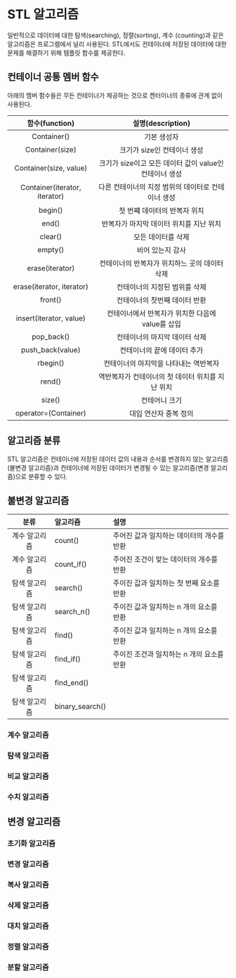 # STL 알고리즘

일반적으로 데이터에 대한 탐색(searching), 정렬(sorting), 계수 (counting)과 같은 알고리즘은 프로그램에서 널리 사용된다. 
STL에서도 컨테이너에 저장된 데이터에 대한 문제를 해결하기 위해 템플릿 함수를 제공한다.  

## 컨테이너 공통 멤버 함수

아래의 멤버 함수들은 무든 컨테이너가 제공하는 것으로 켄터이너의 종류에 관계 없이 사용된다. 

|함수(function) | 설명(description) |
|:----:|:----:|
| Container() | 기본 생성자 |
| Container(size) | 크기가 size인 컨테이너 생성 |
| Container(size, value) | 크기가 size이고 모든 데이터 값이 value인 컨테이너 생성 |
| Container(iterator, iterator) | 다른 컨테이너의 지정 범위의 데이터로 컨테이너 생성 |
| begin() | 첫 번쨰 데이터의 반복자 위치 |
| end() | 반복자가 마지막 데이터 위치를 지난 위치 |
| clear() | 모든 데이터를 삭제 | 
| empty() | 비어 있는지 감사 |
| erase(iterator) | 컨테이너의 반복자가 위치하느 곳의 데이터 삭제 | 
| erase(iterator, iterator) | 컨테이너의 지정된 범위를 삭제 |
| front() | 컨테이너의 찻번째 데이터 반환 |
| insert(iterator, value) | 컨테이너에서 반복자가 위치한 다음에 value를 삽입 |
| pop_back() | 컨테이너의 마지막 데이터 삭제 |
| push_back(value) | 컨테이너의 끝에 데이터 추가 |
| rbegin() | 컨테이너의 마지막을 나타내는 역반복자 |
| rend() | 역반복자가 컨테이너의 첫 데이터 위치를 지난 위치|
| size() | 컨테어니 크기 |
| operator=(Container) | 대입 연산자 중복 정의 |

## 알고리즘 분류

STL 알고리즘은 컨테이너에 저장된 데이터 값의 내용과 순서를 변경하지 않는 알고리즘(불변경 알고리즘)과 컨테이너에 저장된 데이터가 변경될 수 있는
알고리즘(변경 알고리즘)으로 분류할 수 있다. 

## 불변경 알고리즘
| 분류 | 알고리즘 | 설명 |
|:---:|:---|:---|
| 계수 알고리즘 | count() | 주어진 값과 일치하는 데이터의 개수를 반환 |
| 계수 알고리즘 | count_if() | 주어진 조건이 맞는 데이터의 개수를 반환 |
| 탐색 알고리즘 | search() | 주이진 값과 일치하는 첫 번째 요소를 반환 |
| 탐색 알고리즘 | search_n() | 주이진 값과 일치하는 n 개의 요소를 반환 |
| 탐색 알고리즘 | find() | 주이진 값과 일치하는 n 개의 요소를 반환 |
| 탐색 알고리즘 | find_if() |  주이진 조건과 일치하는 n 개의 요소를 반환 |
| 탐색 알고리즘 | find_end() | 
| 탐색 알고리즘 | binary_search() | 

### 계수 알고리즘 

### 탐색 알고리즘 

### 비교 알고리즘 

### 수치 알고리즘

## 변경 알고리즘 

### 초기화 알고리즘 

### 변경 알고리즘 

### 복사 알고리즘

### 삭제 알고리즘

### 대치 알고리즘 

### 정렬 알고리즘 

### 분할 알고리즘 




